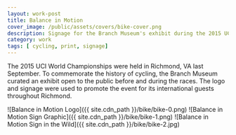 ```yaml
---
layout: work-post
title: Balance in Motion
cover_image: /public/assets/covers/bike-cover.png
description: Signage for the Branch Museum's exhibit during the 2015 UCI World Championships in Richmond, VA.
category: work
tags: [ cycling, print, signage]
---
```

The 2015 UCI World Championships were held in Richmond, VA last September. To commemorate the history of cycling, the Branch Museum curated an exhibit open to the public before and during the races. The logo and signage were used to promote the event for its international guests throughout Richmond.

![Balance in Motion Logo]({{ site.cdn_path }}/bike/bike-0.png)
![Balance in Motion Sign Graphic]({{ site.cdn_path }}/bike/bike-1.png)
![Balance in Motion Sign in the Wild]({{ site.cdn_path }}/bike/bike-2.jpg)
